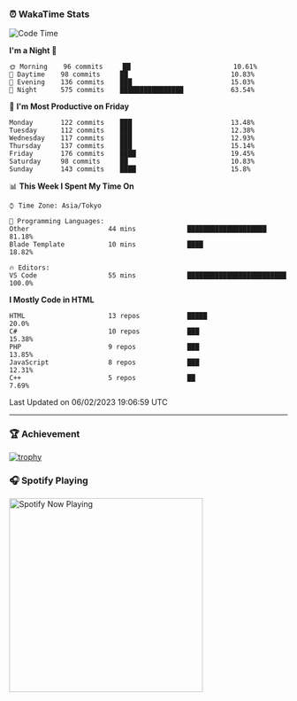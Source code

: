### ⏰ WakaTime Stats


<!--START_SECTION:waka-->
![Code Time](http://img.shields.io/badge/Code%20Time-511%20hrs%2041%20mins-blue)

**I'm a Night 🦉** 

```text
🌞 Morning    96 commits     ██                          10.61% 
🌆 Daytime    98 commits     ██                          10.83% 
🌃 Evening    136 commits    ███                         15.03% 
🌙 Night      575 commits    ████████████████            63.54%

```
📅 **I'm Most Productive on Friday** 

```text
Monday       122 commits    ███                         13.48% 
Tuesday      112 commits    ███                         12.38% 
Wednesday    117 commits    ███                         12.93% 
Thursday     137 commits    ███                         15.14% 
Friday       176 commits    ████                        19.45% 
Saturday     98 commits     ██                          10.83% 
Sunday       143 commits    ████                        15.8%

```


📊 **This Week I Spent My Time On** 

```text
⌚︎ Time Zone: Asia/Tokyo

💬 Programming Languages: 
Other                    44 mins             ████████████████████        81.18% 
Blade Template           10 mins             ████                        18.82%

🔥 Editors: 
VS Code                  55 mins             █████████████████████████   100.0%

```

**I Mostly Code in HTML** 

```text
HTML                     13 repos            █████                       20.0% 
C#                       10 repos            ███                         15.38% 
PHP                      9 repos             ███                         13.85% 
JavaScript               8 repos             ███                         12.31% 
C++                      5 repos             ██                          7.69%

```



 Last Updated on 06/02/2023 19:06:59 UTC
<!--END_SECTION:waka-->

---

### 🏆 Achievement

[![trophy](https://github-profile-trophy.vercel.app/?username=Slime-hatena&theme=flat&no-bg=true&no-frame=true&column=8)](https://github.com/ryo-ma/github-profile-trophy)

### 🎧 Spotify Playing

[<img src="https://spotify-now-playing-slime-hatena.vercel.app/api/spotify-playing" alt="Spotify Now Playing" width="350" />](https://open.spotify.com/user/slime_hatena)

<!--
**Slime-hatena/Slime-hatena** is a ✨ _special_ ✨ repository because its `README.md` (this file) appears on your GitHub profile.

Here are some ideas to get you started:

- 🔭 I’m currently working on ...
- 🌱 I’m currently learning ...
- 👯 I’m looking to collaborate on ...
- 🤔 I’m looking for help with ...
- 💬 Ask me about ...
- 📫 How to reach me: ...
- 😄 Pronouns: ...
- ⚡ Fun fact: ...
-->
